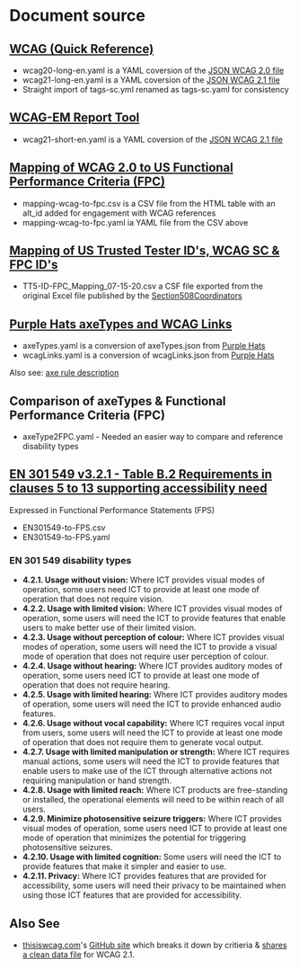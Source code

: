 # Document source

## [WCAG (Quick Reference)](https://github.com/w3c/wai-wcag-quickref/tree/gh-pages/_data)

- wcag20-long-en.yaml is a YAML coversion of the [JSON WCAG 2.0 file](https://github.com/w3c/wai-wcag-quickref/blob/gh-pages/_data/wcag2.json)
- wcag21-long-en.yaml is a YAML coversion of the [JSON WCAG 2.1 file](https://github.com/w3c/wai-wcag-quickref/blob/gh-pages/_data/wcag21.json)
- Straight import of tags-sc.yml renamed as tags-sc.yaml for consistency

## [WCAG-EM Report Tool](https://github.com/w3c/WCAG-EM-Report-Tool)

- wcag21-short-en.yaml is a YAML coversion of the [JSON WCAG 2.1 file](https://github.com/w3c/wcag-em-report-tool/blob/master/app/wcag2spec/wcag2-en.json)

## [Mapping of WCAG 2.0 to US Functional Performance Criteria (FPC)](https://www.section508.gov/content/mapping-wcag-to-fpc)

- mapping-wcag-to-fpc.csv is a CSV file from the HTML table with an alt_id added for engagement with WCAG references
- mapping-wcag-to-fpc.yaml ia YAML file from the CSV above

## [Mapping of US Trusted Tester ID's, WCAG SC & FPC ID's](https://github.com/Section508Coordinators/ACRT/blob/master/Resources/TT5-ID-FPC_Mapping_07-15-20.xlsx)

- TT5-ID-FPC_Mapping_07-15-20.csv a CSF file exported from the original Excel file published by the [Section508Coordinators](https://github.com/Section508Coordinators)

## [Purple Hats axeTypes and WCAG Links](https://github.com/GovTechSG/purple-hats/tree/master/constants)

- axeTypes.yaml is a conversion of axeTypes.json from [Purple Hats](https://github.com/GovTechSG/purple-hats)
- wcagLinks.yaml is a conversion of wcagLinks.json from [Purple Hats](https://github.com/GovTechSG/purple-hats)

Also see: [axe rule description](https://github.com/dequelabs/axe-core/blob/develop/doc/rule-descriptions.md)

## Comparison of axeTypes & Functional Performance Criteria (FPC)

- axeType2FPC.yaml - Needed an easier way to compare and reference disability types

## [EN 301 549 v3.2.1 - Table B.2 Requirements in clauses 5 to 13 supporting accessibility need](https://www.etsi.org/deliver/etsi_en/301500_301599/301549/03.02.01_60/en_301549v030201p.pdf)

Expressed in Functional Performance Statements (FPS)

- EN301549-to-FPS.csv
- EN301549-to-FPS.yaml

### EN 301 549 disability types

- **4.2.1. Usage without vision:** Where ICT provides visual modes of operation, some users need ICT to provide at least one mode of operation that does not require vision.
- **4.2.2. Usage with limited vision:** Where ICT provides visual modes of operation, some users will need the ICT to provide features that enable users to make better use of their limited vision.
- **4.2.3. Usage without perception of colour:** Where ICT provides visual modes of operation, some users will need the ICT to provide a visual mode of operation that does not require user perception of colour.
- **4.2.4. Usage without hearing:** Where ICT provides auditory modes of operation, some users need ICT to provide at least one mode of operation that does not require hearing.
- **4.2.5. Usage with limited hearing:** Where ICT provides auditory modes of operation, some users will need the ICT to provide enhanced audio features.
- **4.2.6. Usage without vocal capability:** Where ICT requires vocal input from users, some users will need the ICT to provide at least one mode of operation that does not require them to generate vocal output.
- **4.2.7. Usage with limited manipulation or strength:** Where ICT requires manual actions, some users will need the ICT to provide features that enable users to make use of the ICT through alternative actions not requiring manipulation or hand strength.
- **4.2.8. Usage with limited reach:** Where ICT products are free-standing or installed, the operational elements will need to be within reach of all users.
- **4.2.9. Minimize photosensitive seizure triggers:** Where ICT provides visual modes of operation, some users need ICT to provide at least one mode of operation that minimizes the potential for triggering photosensitive seizures.
- **4.2.10. Usage with limited cognition:** Some users will need the ICT to provide features that make it simpler and easier to use.
- **4.2.11. Privacy:** Where ICT provides features that are provided for accessibility, some users will need their privacy to be maintained when using those ICT features that are provided for accessibility.

## Also See
- [thisiswcag.com](https://thisiswcag.com)'s [GitHub site](https://github.com/canaxess/thisiswcag) which breaks it down by critieria & [shares a clean data file](https://github.com/canaxess/thisiswcag/blob/main/data/json.js) for WCAG 2.1. 
